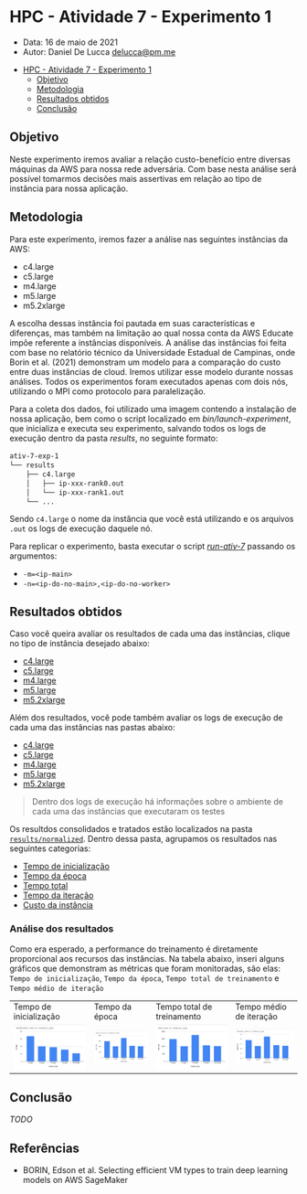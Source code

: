 # HPC - Atividade 7 - Experimento 1

- Data: 16 de maio de 2021
- Autor: Daniel De Lucca <delucca@pm.me>

* [HPC - Atividade 7 - Experimento 1](#)
  * [Objetivo](#objetivo)
  * [Metodologia](#metodologia)
  * [Resultados obtidos](#resultados-obtidos)
  * [Conclusão](#conclusao)

## Objetivo

Neste experimento iremos avaliar a relação custo-benefício entre diversas máquinas da AWS para nossa rede adversária. Com base nesta análise será possível tomarmos decisões mais assertivas em relação ao tipo de instância para nossa aplicação.

## Metodologia

Para este experimento, iremos fazer a análise nas seguintes instâncias da AWS:

* c4.large
* c5.large
* m4.large
* m5.large
* m5.2xlarge

A escolha dessas instância foi pautada em suas características e diferenças, mas também na limitação ao qual nossa conta da AWS Educate impõe referente a instâncias disponíveis. A análise das instâncias foi feita com base no relatório técnico da Universidade Estadual de Campinas, onde Borin et al. (2021) demonstram um modelo para a comparação do custo entre duas instâncias de cloud. Iremos utilizar esse modelo durante nossas análises. Todos os experimentos foram executados apenas com dois nós, utilizando o MPI como protocolo para paralelização.

Para a coleta dos dados, foi utilizado uma imagem contendo a instalação de nossa aplicação, bem como o script localizado em *bin/launch-experiment*, que inicializa e executa seu experimento, salvando todos os logs de execução dentro da pasta *results*, no seguinte formato:
```
ativ-7-exp-1
└── results
    ├── c4.large
    │   ├── ip-xxx-rank0.out
    │   └── ip-xxx-rank1.out
    └── ...
```

Sendo `c4.large` o nome da instância que você está utilizando e os arquivos `.out` os logs de execução daquele nó.

Para replicar o experimento, basta executar o script [*run-ativ-7*](./run-ativ-7) passando os argumentos:

* `-m=<ip-main>`
* `-n=<ip-do-no-main>,<ip-do-no-worker>`

## Resultados obtidos

Caso você queira avaliar os resultados de cada uma das instâncias, clique no tipo de instância desejado abaixo:

* [c4.large](./results/c4.large)
* [c5.large](./results/c4.large)
* [m4.large](./results/m4.large)
* [m5.large](./results/m5.large)
* [m5.2xlarge](./results/m5.2xlarge)

Além dos resultados, você pode também avaliar os logs de execução de cada uma das instâncias nas pastas abaixo:

* [c4.large](./logs/c4.large)
* [c5.large](./logs/c4.large)
* [m4.large](./logs/m4.large)
* [m5.large](./logs/m5.large)
* [m5.2xlarge](./logs/m5.2xlarge)
> Dentro dos logs de execução há informações sobre o ambiente de cada uma das instâncias que executaram os testes

Os resultdos consolidados e tratados estão localizados na pasta [`results/normalized`](./results/normalized). Dentro dessa pasta, agrupamos os resultados nas seguintes categorias:

* [Tempo de inicialização](./results/normalized/initialization-time.csv)
* [Tempo da época](./results/normalized/epoch-time.csv)
* [Tempo total](./results/normalized/total-time.csv)
* [Tempo da iteração](./results/normalized/iteration-time.csv)
* [Custo da instância](./results/normalized/instance-cost.csv)

### Análise dos resultados

Como era esperado, a performance do treinamento é diretamente proporcional aos recursos das instâncias. Na tabela abaixo, inseri alguns gráficos que demonstram as métricas que foram monitoradas, são elas: `Tempo de inicialização`, `Tempo da época`, `Tempo total de treinamento` e `Tempo médio de iteração`

<table>
  <tr>
   <td>Tempo de inicialização</td>
   <td>Tempo da época</td>
   <td>Tempo total de treinamento</td>
   <td>Tempo médio de iteração</td>
  </tr>
  <tr>
    <td><img src="./charts/initialization-time.png" /></td>
    <td><img src="./charts/epoch-time.png" /></td>
    <td><img src="./charts/total-time.png" /></td>
    <td><img src="./charts/iteration-average-time.png" /></td>
  </tr>
</table>

## Conclusão

*TODO*

## Referências

* BORIN, Edson et al. Selecting efficient VM types to train deep learning models on AWS SageMaker
